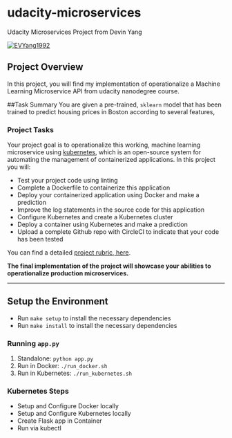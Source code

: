# udacity-microservices
 Udacity Microservices Project from Devin Yang

[![EVYang1992](https://circleci.com/gh/EVYang1992/udacitymicroservice.svg?style=svg)](https://app.circleci.com/github/EVYang1992/udacitymicroservice/pipelines)

## Project Overview

In this project, you will find my implementation of operationalize a Machine Learning Microservice API from udacity nanodegree course.  

##Task Summary
You are given a pre-trained, `sklearn` model that has been trained to predict housing prices in Boston according to several features,

### Project Tasks

Your project goal is to operationalize this working, machine learning microservice using [kubernetes](https://kubernetes.io/), which is an open-source system for automating the management of containerized applications. In this project you will:
* Test your project code using linting
* Complete a Dockerfile to containerize this application
* Deploy your containerized application using Docker and make a prediction
* Improve the log statements in the source code for this application
* Configure Kubernetes and create a Kubernetes cluster
* Deploy a container using Kubernetes and make a prediction
* Upload a complete Github repo with CircleCI to indicate that your code has been tested

You can find a detailed [project rubric, here](https://review.udacity.com/#!/rubrics/2576/view).

**The final implementation of the project will showcase your abilities to operationalize production microservices.**

---

## Setup the Environment

* Run `make setup` to install the necessary dependencies
* Run `make install` to install the necessary dependencies

### Running `app.py`

1. Standalone:  `python app.py`
2. Run in Docker:  `./run_docker.sh`
3. Run in Kubernetes:  `./run_kubernetes.sh`

### Kubernetes Steps

* Setup and Configure Docker locally
* Setup and Configure Kubernetes locally
* Create Flask app in Container
* Run via kubectl

